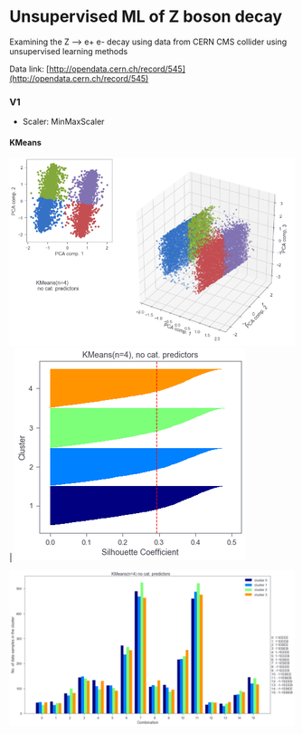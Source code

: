 # Unsupervised ML of Z boson decay

Examining the Z --> e+ e- decay using data from CERN CMS collider using unsupervised learning methods

Data link: [http://opendata.cern.ch/record/545](http://opendata.cern.ch/record/545)


### V1
* Scaler: MinMaxScaler

#### KMeans
![](/images/v1-pca_kmeans_4_no_cat_pred.png) | ![](/images/v1-sil_kmeans_4_no_cat_pred.png)

![](/images/v1-bar_kmeans_4_no_cat_pred.png) <!-- .element height="50%" width="50%" -->



